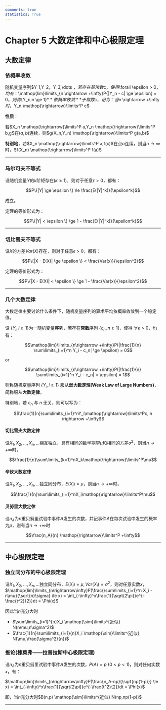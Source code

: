 ```yaml
---
comments: true
statistics: True
---
```


# Chapter 5 大数定律和中心极限定理

## 大数定律

### 依概率收敛

随机变量序列$Y_1,Y_2，Y_3,\dots $，若存在某常数$c$，使得$\forall \epsilon > 0$，均有：$\mathop{lim}\limits_{n \rightarrow +\infty}P\{|Y_n - c| \ge \epsilon\} = 0$，则称$\{Y_n,n \ge 1\}$**依概率收敛**于常数$c$，记为：当$n \rightarrow +\infty$时，$Y_n \mathop{\rightarrow}\limits^P c$

**性质**：

若$X_n \mathop{\rightarrow}\limits^P a,Y_n \mathop{\rightarrow}\limits^P b,g$在$(a,b)$连续，则$g(X_n,Y_n) \mathop{\rightarrow}\limits^P g(a,b)$

**特别地**，若$X_n \mathop{\rightarrow}\limits^P a,f(x)$在点$a$连续，则当$n \rightarrow \infty$时，$f(X_n) \mathop{\rightarrow}\limits^P f(a)$

---

### 马尔可夫不等式

设随机变量$Y$的$k$阶矩存在$(k \ge 1)$，则对于任意$\epsilon > 0$，都有：

$$P\{|Y| \ge \epsilon \} \le \frac{E(|Y|^k)}{\epsilon^k}$$

成立。

定理的等价形式为：

$$P\{|Y| < \epsilon \} \ge 1 - \frac{E(|Y|^k)}{\epsilon^k}$$

---

### 切比雪夫不等式

设$X$的方差$Var(X)$存在，则对于任意$\epsilon > 0$，都有：

$$P\{|X - E(X)| \ge \epsilon \} <  \frac{Var(x)}{\epsilon^2}$$

定理的等价形式为：

$$P\{|X - E(X)| < \epsilon \} \ge 1 - \frac{Var(x)}{\epsilon^2}$$

---

### 几个大数定律

大数定律主要讨论什么条件下，随机变量序列的算术平均依概率收敛到一个稳定值。

设 $\{Y_i,i \ge 1\}$为一随机变量**序列**，若存在**常数**序列 $\{c_n,n \ge 1\}$，使得 $\forall \epsilon >0$，均有：

$$\mathop{lim}\limits_{n\rightarrow +\infty}P(|\frac{1}{n} \sum\limits_{i=1}^n Y_i - c_n| \ge \epsilon) = 0$$ 

or

$$\mathop{lim}\limits_{n\rightarrow +\infty}P(|\frac{1}{n} \sum\limits_{i=1}^n Y_i - c_n| < \epsilon) = 1$$ 

则称随机变量序列 $\{Y_i,i \ge 1\}$ 服从**弱大数定理(Weak Law of Large Numbers)**，简称服从**大数定律**。

特别地，若 $c_n$ 与 $n$ 无关，则可以写为：

$$\frac{1}{n}\sum\limits_{i=1}^nY_i\mathop{\rightarrow}\limits^Pc, n \rightarrow +\infty$$

#### 切比雪夫大数定律

设$X_1,X_2,\dots,X_n,\dots$相互独立，具有相同的数学期望$\mu$和相同的方差$\sigma^2$，则当$n \rightarrow +\infty$时，

$$\frac{1}{n}\sum\limits_{k=1}^nX_k\mathop{\rightarrow}\limits^P\mu$$

#### 辛钦大数定律

设$X_1,X_2,\dots,X_n,\dots$独立同分布，$E(X_i) = \mu$，则当$n \rightarrow +\infty$时，

$$\frac{1}{n}\sum\limits_{i=1}^nX_i\mathop{\rightarrow}\limits^P\mu$$

#### 贝努里大数定律

设$n_A$为$n$重贝努里试验中事件$A$发生的次数，并记事件$A$在每次试验中发生的概率为$p$，则有当$n \rightarrow +\infty$时

$$\frac{n_A}{n} \mathop{\rightarrow}\limits^P +\infty$$

---

## 中心极限定理

### 独立同分布的中心极限定理

设$X_1,X_2,\dots,X_n,\dots$独立同分布，$E(X_i) = \mu,Var(X_i) = \sigma^2$，则对任意实数$x$，$\mathop{lim}\limits_{n\rightarrow\infty}P(\frac{\sum\limits_{i=1}^n X_i - n\mu}{\sqrt{n}\sigma} \le x) = \int_{-\infty}^x\frac{1}{\sqrt{2\pi}}e^{-\frac{t^2}{2}}dt = \Phi(x)$

因此当$n$充分大时

- $\sum\limits_{i=1}^{n}X_i \mathop{\sim}\limits^{近似} N(n\mu,n\sigma^2)$
- $\frac{1}{n}\sum\limits_{i=1}{n}X_i \mathop{\sim}\limits^{近似} N(\mu,\frac{\sigma^2}{n})$

### 推论(棣莫弗——拉普拉斯中心极限定理)

设$n_A$为$n$重贝努里试验中事件$A$发生的次数，$P(A) = p \ (0 < p < 1)$，则对任何实数$x$，有：

$\mathop{lim}\limits_{n\rightarrow\infty}P(\frac{n_A-np}{\sqrt{np(1-p)}} \le x) = \int_{-\infty}^x\frac{1}{\sqrt{2\pi}}e^{-\frac{t^2}{2}}dt = \Phi(x)$

即，当$n$充分大时$B(n,p) \mathop{\sim}\limits^{近似} N(np,np(1-p))$

---

